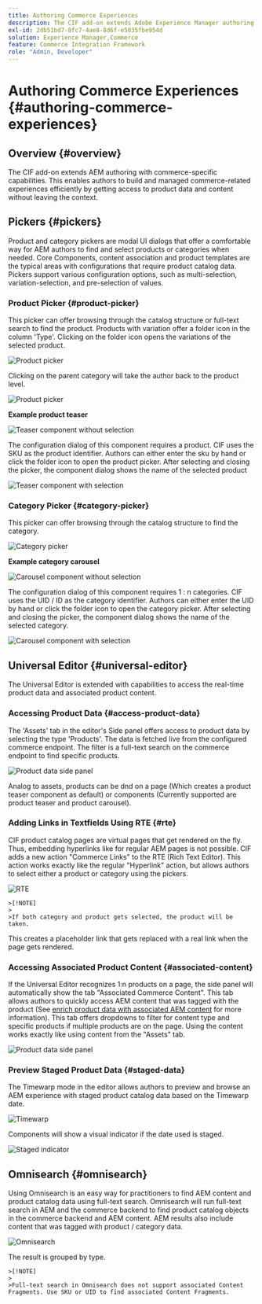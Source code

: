 ```yaml
---
title: Authoring Commerce Experiences
description: The CIF add-on extends Adobe Experience Manager authoring with commerce-specific capabilities.
exl-id: 2db51bd7-8fc7-4ae8-8d6f-e5035fbe954d
solution: Experience Manager,Commerce
feature: Commerce Integration Framework
role: "Admin, Developer"
---
```

# Authoring Commerce Experiences {#authoring-commerce-experiences}

## Overview {#overview}

The CIF add-on extends AEM authoring with commerce-specific capabilities. This enables authors to build and managed commerce-related experiences efficiently by getting access to product data and content without leaving the context.

## Pickers {#pickers}

Product and category pickers are modal UI dialogs that offer a comfortable way for AEM authors to find and select products or categories when needed. Core Components, content association and product templates are the typical areas with configurations that require product catalog data. Pickers support various configuration options, such as multi-selection, variation-selection, and pre-selection of values.

### Product Picker {#product-picker}

This picker can offer browsing through the catalog structure or full-text search to find the product. Products with variation offer a folder icon in the column 'Type'. Clicking on the folder icon opens the variations of the selected product.

![Product picker](/help/commerce/cif/assets/authoring/product-picker.png)

Clicking on the parent category will take the author back to the product level.

![Product picker](/help/commerce/cif/assets/authoring/product-picker-variation.png)

**Example product teaser**

![Teaser component without selection](/help/commerce/cif/assets/authoring/teaser_component_without_selection.png)

The configuration dialog of this component requires a product. CIF uses the SKU as the product identifier. Authors can either enter the sku by hand or click the folder icon to open the product picker. After selecting and closing the picker, the component dialog shows the name of the selected product

![Teaser component with selection](/help/commerce/cif/assets/authoring/teaser_component_with_selection.png)

### Category Picker {#category-picker}

This picker can offer browsing through the catalog structure to find the category.

![Category picker](/help/commerce/cif/assets/authoring/category-picker.png)

**Example category carousel**

![Carousel component without selection](/help/commerce/cif/assets/authoring/carousel_component_without_selection.png)

The configuration dialog of this component requires 1 : n categories. CIF uses the UID / ID as the category identifier. Authors can either enter the UID by hand or click the folder icon to open the category picker. After selecting and closing the picker, the component dialog shows the name of the selected category.

![Carousel component with selection](/help/commerce/cif/assets/authoring/carousel_component_with_selection.png)

## Universal Editor {#universal-editor}

The Universal Editor is extended with capabilities to access the real-time product data and associated product content.

### Accessing Product Data {#access-product-data}

The 'Assets' tab in the editor's Side panel offers access to product data by selecting the type 'Products'. The data is fetched live from the configured commerce endpoint. The filter is a full-text search on the commerce endpoint to find specific products.

![Product data side panel](/help/commerce/cif/assets/authoring/products-side-panel.png)

Analog to assets, products can be dnd on a page (Which creates a product teaser component as default) or components (Currently supported are product teaser and product carousel).

### Adding Links in Textfields Using RTE {#rte}

CIF product catalog pages are virtual pages that get rendered on the fly. Thus, embedding hyperlinks like for regular AEM pages is not possible. CIF adds a new action "Commerce Links" to the RTE (Rich Text Editor). This action works exactly like the regular "Hyperlink" action, but allows authors to select either a product or category using the pickers.

![RTE](/help/commerce/cif/assets/authoring/RTE.png)

    >[!NOTE]
    >
    >If both category and product gets selected, the product will be taken.

This creates a placeholder link that gets replaced with a real link when the page gets rendered.

### Accessing Associated Product Content {#associated-content}

If the Universal Editor recognizes 1:n products on a page, the side panel will automatically show the tab "Associated Commerce Content". This tab allows authors to quickly access AEM content that was tagged with the product (See [enrich product data with associated AEM content](./enrich-product-associated-content.md) for more information). This tab offers dropdowns to filter for content type and specific products if multiple products are on the page. Using the content works exactly like using content from the "Assets" tab.

![Product data side panel](/help/commerce/cif/assets/authoring/associated-commerce-content-tab.png)

### Preview Staged Product Data {#staged-data}

The Timewarp mode in the editor allows authors to preview and browse an AEM experience with staged product catalog data based on the Timewarp date.

![Timewarp](/help/commerce/cif/assets/authoring/timewarp.png)

Components will show a visual indicator if the date used is staged.

![Staged indicator](/help/commerce/cif/assets/authoring/staged-indicator.png)

## Omnisearch {#omnisearch}

Using Omnisearch is an easy way for practitioners to find AEM content and product catalog data using full-text search. Omnisearch will run full-text search in AEM and the commerce backend to find product catalog objects in the commerce backend and AEM content. AEM results also include content that was tagged with product / category data.

![Omnisearch](/help/commerce/cif/assets/authoring/omnisearch.png)

The result is grouped by type.

    >[!NOTE]
    >
    >Full-text search in Omnisearch does not support associated Content Fragments. Use SKU or UID to find associated Content Fragments.
